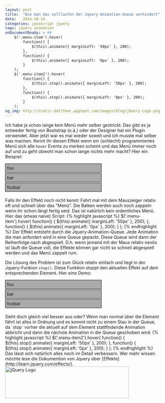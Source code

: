 ```yaml
---
layout: post
title:  "Wie man das volllaufen der Jquery-Animation-Queue verhindert"
date:   2014-10-14
categories: javascript jquery
tags: jquery animation
onDocumentReady: > ##
    $('.menu-item').hover(
        function() {
            $(this).animate({ marginLeft: '50px' }, 200);
        },
        function() {
            $(this).animate({ marginLeft: '0px' }, 200);
        }
    );
    $('.menu-item2').hover(
        function() {
            $(this).stop().animate({ marginLeft: '50px' }, 200);
        },
        function() {
            $(this).stop().animate({ marginLeft: '0px' }, 200);
        }
    );
og_img: http://static-ddittmar.appspot.com/images/blog/jQuery-Logo.png
---
```

Ich habe ja schon lange kein Menü mehr selber gestrickt. Das gibt es ja entweder fertig von Bootstrap (o.ä.) oder der Designer hat ein Plugin verwendet. Aber jetzt war es mal wieder soweit und ich musste mal selber was machen. Kennt ihr diesen Effekt wenn ein (schlecht) programmiertes Menü sich alle `hover` Events zu merken scheint und das Menü immer noch auf und zu geht obwohl man schon lange nichts mehr macht? Hier ein Beispiel:

<div>
    <div><div class="menu-item" style="width: 300px; background: #aaa; padding: 5px; border: 1px solid black; margin-bottom: 2px;">foo</div></div>
    <div><div class="menu-item" style="width: 300px; background: #aaa; padding: 5px; border: 1px solid black; margin-bottom: 2px;">bar</div></div>
    <div><div class="menu-item" style="width: 300px; background: #aaa; padding: 5px; border: 1px solid black; margin-bottom: 2px;">foobar</div></div>
</div>
<br/>
Falls ihr den Effekt noch nicht kennt: Fahrt mal mit dem Mauszeiger relativ oft und schnell über das "Menü". Die Balken werden auch noch zappeln wenn ihr schon längt fertig seid. Das ist natürlich kein ordentliches Menü. Hier das (etwas naive) Script:
{% highlight javascript %}
$('.menu-item').hover(
    function() {
        $(this).animate({ marginLeft: '50px' }, 200);
    },
    function() {
        $(this).animate({ marginLeft: '0px' }, 200);
    }
);
{% endhighlight %}
Der Effekt entsteht durch die Jquery-Animation-Queue. Jede Animation die man anfordert wird in eine Queue gepackt. Diese Queue wird dann der Reihenfolge nach abgespielt. D.h. wenn jemand mit der Maus relativ nevös ist läuft die Queue voll, die Effekte können gar nicht so schnell abgespielt werden und das Menü zappelt rum.

Die Lösung des Problem ist zum Glück relativ einfach und liegt in der Jquery-Funkion `stop()`. Diese Funktion stoppt den aktuellen Effekt auf dem entsprechenden Element. Hier eine Demo:

<div>
    <div><div class="menu-item2" style="width: 300px; background: #aaa; padding: 5px; border: 1px solid black; margin-bottom: 2px;">foo</div></div>
    <div><div class="menu-item2" style="width: 300px; background: #aaa; padding: 5px; border: 1px solid black; margin-bottom: 2px;">bar</div></div>
    <div><div class="menu-item2" style="width: 300px; background: #aaa; padding: 5px; border: 1px solid black; margin-bottom: 2px;">foobar</div></div>
</div>
<br/>
Sieht doch gleich viel besser aus oder? Wenn man normal über die Element fährt ist alles in Ordnung und es kommt nicht zu einem Stau in der Queue, da `stop` vorher die aktuell auf dem Element stattfindende Animation abbricht und dann die nächste Animation in die Queue geschoben wird:
{% highlight javascript %}
$('.menu-item2').hover(
    function() {
        $(this).stop().animate({ marginLeft: '50px' }, 200);
    },
    function() {
        $(this).stop().animate({ marginLeft: '0px' }, 200);
    }
);
{% endhighlight %}
Das lässt sich natürlich alles noch im Detail verbessern. Wer mehr wissen möchte lese die Dokumention von Jquery über [Effekte](http://learn.jquery.com/effects/).

<img src="//static-ddittmar.appspot.com/images/blog/jQuery-Logo.png" class="img-responsive" alt="jQuery Logo" width="400" height="102" />
